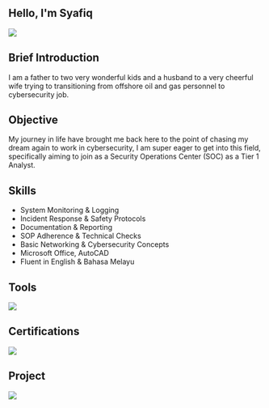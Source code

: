 ## Hello, I'm Syafiq
<a href="[https://linkedin.com](https://www.linkedin.com/in/mohd-syafiq-remli-ropi-12914016b/)"><img src="https://img.shields.io/badge/-LinkedIn-0072b1?&style=for-the-badge&logo=linkedin&logoColor=white" /></a>

## Brief Introduction

I am a father to two very wonderful kids and a husband to a very cheerful wife trying to transitioning from offshore oil and gas personnel to cybersecurity job.

## Objective

My journey in life have brought me back here to the point of chasing my dream again to work in cybersecurity, I am super eager to get into this field, specifically aiming to join as a Security Operations Center (SOC) as a Tier 1 Analyst.

## Skills

- System Monitoring & Logging
- Incident Response & Safety Protocols
- Documentation & Reporting
- SOP Adherence & Technical Checks
- Basic Networking & Cybersecurity Concepts
- Microsoft Office, AutoCAD
- Fluent in English & Bahasa Melayu

## Tools

<img src="https://img.shields.io/badge/🔧-Work_in_Progress-FFA500?style=for-the-badge" />

## Certifications

<img src="https://img.shields.io/badge/🔧-Work_in_Progress-FFA500?style=for-the-badge" />

## Project

<img src="https://img.shields.io/badge/🔧-Work_in_Progress-FFA500?style=for-the-badge" />

